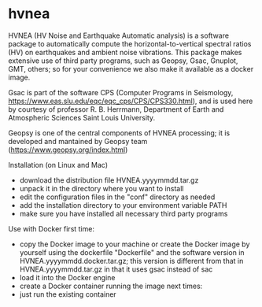# hvnea

HVNEA (HV Noise and Earthquake Automatic analysis) is a software package to automatically 
compute the horizontal-to-vertical spectral ratios (HV) on earthquakes and ambient noise vibrations.
This package makes extensive use of third party programs, such as Geopsy, Gsac, Gnuplot, GMT, others;
so for your convenience we also make it available as a docker image.

Gsac is part of the software CPS (Computer Programs in Seismology, https://www.eas.slu.edu/eqc/eqc_cps/CPS/CPS330.html),
and is used here by courtesy of professor R. B. Herrmann, Department of Earth and Atmospheric Sciences Saint Louis University.

Geopsy is one of the central components of HVNEA processing; it is developed and mantained by Geopsy team (https://www.geopsy.org/index.html)

Installation (on Linux and Mac)
- download the distribution file HVNEA.yyyymmdd.tar.gz
- unpack it in the directory where you want to install
- edit the configuration files in the "conf" directory as needed
- add the installation directory to your environment variable PATH
- make sure you have installed all necessary third party programs

Use with Docker
first time:
- copy the Docker image to your machine or create the Docker image by yourself using the dockerfile "Dockerfile" and the software version in HVNEA.yyyymmdd.docker.tar.gz; this version is different from that in HVNEA.yyyymmdd.tar.gz in that it uses gsac instead of sac
- load it into the Docker engine
- create a Docker container running the image
next times:
- just run the existing container

